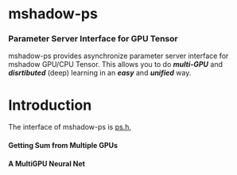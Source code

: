 mshadow-ps
====
### Parameter Server Interface for GPU Tensor

mshadow-ps provides asynchronize parameter server interface for mshadow GPU/CPU Tensor.
This allows you to do ***multi-GPU*** and ***disrtibuted*** (deep) learning in
an ***easy*** and ***unified*** way.

Introduction
====

The interface of mshadow-ps is [ps.h](ps.h), 


#### Getting Sum from Multiple GPUs



#### A MultiGPU Neural Net
